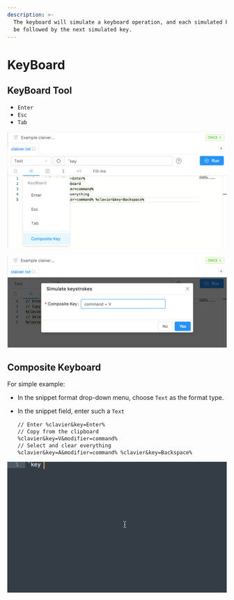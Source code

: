 ```yaml
---
description: >-
  The keyboard will simulate a keyboard operation, and each simulated key will
  be followed by the next simulated key.
---
```


# KeyBoard

## KeyBoard Tool

* `Enter`
* `Esc`
* `Tab`

![Operating options](../.gitbook/assets/image%20%283%29.png)

![Operating custom](../.gitbook/assets/image%20%2810%29.png)

## Composite Keyboard

For simple example:

* In the snippet format drop-down menu, choose `Text` as the format type.
* In the snippet field, enter such a  `Text`

  ```text
  // Enter %clavier&key=Enter% 
  // Copy from the clipboard
  %clavier&key=V&modifier=command%
  // Select and clear everything   
  %clavier&key=A&modifier=command% %clavier&key=Backspace%
  ```

![](../.gitbook/assets/keyboard.gif)

